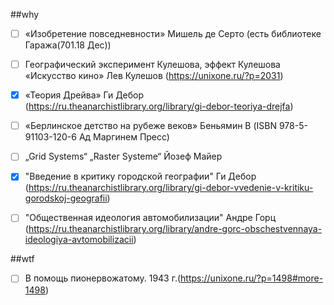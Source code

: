 ##why
- [ ] «Изобретение повседневности» Мишель де Серто (есть  библиотеке Гаража(701.18 Дес))
- [ ] Географический эксперимент Кулешова, эффект Кулешова «Искусство кино» Лев Кулешов (https://unixone.ru/?p=2031)
- [x] «Теория Дрейва» Ги Дебор (https://ru.theanarchistlibrary.org/library/gi-debor-teoriya-drejfa)
- [ ] «Берлинское детство на рубеже веков» Беньямин В (ISBN 978-5-91103-120-6 Ад Маргинем Пресс)
- [ ] „Grid Systems“ „Raster Systeme“ Йозеф Майер
- [x] "Введение в критику городской географии" Ги Дебор (https://ru.theanarchistlibrary.org/library/gi-debor-vvedenie-v-kritiku-gorodskoj-geografii)
- [ ] "Общественная идеология автомобилизации" Андре Горц (https://ru.theanarchistlibrary.org/library/andre-gorc-obschestvennaya-ideologiya-avtomobilizacii)




##wtf
- [ ] В помощь пионервожатому. 1943 г.(https://unixone.ru/?p=1498#more-1498)
